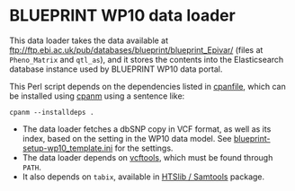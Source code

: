 BLUEPRINT WP10 data loader
=======================

This data loader takes the data available at ftp://ftp.ebi.ac.uk/pub/databases/blueprint/blueprint_Epivar/ (files at `Pheno_Matrix` and `qtl_as`), and it stores the contents into the Elasticsearch database instance used by BLUEPRINT WP10 data portal.

This Perl script depends on the dependencies listed in [cpanfile](cpanfile), which can be installed using [cpanm](http://search.cpan.org/~miyagawa/App-cpanminus-1.7042/bin/cpanm) using a sentence like:

```
cpanm --installdeps .
```

* The data loader fetches a dbSNP copy in VCF format, as well as its index, based on the setting in the WP10 data model. See [blueprint-setup-wp10_template.ini](blueprint-setup-wp10_template.ini) for the settings.
* The data loader depends on [vcftools](https://vcftools.github.io/), which must be found through `PATH`.
* It also depends on `tabix`, available in [HTSlib / Samtools](http://www.htslib.org/) package.
